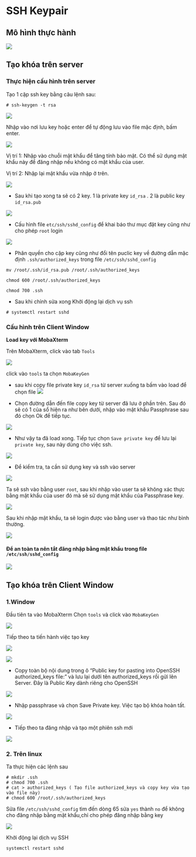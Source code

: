﻿# SSH Keypair
## Mô hình thực hành

![](/image/key24.png)

## Tạo khóa trên server
### Thực hiện cấu hình trên server
Tạo 1 cặp ssh key bằng câu lệnh sau:
```
# ssh-keygen -t rsa
```
![](/image/key1.png)

Nhập vào nơi lưu key hoặc enter để tự động lưu vào file mặc định, bấm enter.

![](/image/key2.png)

Vị trí 1: Nhập vào chuỗi mật khẩu để tăng tính bảo mật. Có thể sử dụng mật khẩu này để đăng nhập nếu không có mật khẩu của user.

Vị trí 2: Nhập lại mật khẩu vừa nhập ở trên.

![](/image/key3.png)

* Sau khi tạo xong ta sẽ có 2 key. 1 là private key `id_rsa` . 2 là public key `id_rsa.pub`

![](/image/key26.png)

* Cấu hình file `etc/ssh/sshd_config` để khai báo thư mục đặt key cũng như cho phép `root` login

![](/image/key18.png)

* Phân quyền cho cặp key cũng như đổi tên puclic key về đường dẫn mặc định `.ssh/authorized_keys` trong file `/etc/ssh/sshd_config`
```
mv /root/.ssh/id_rsa.pub /root/.ssh/authorized_keys

chmod 600 /root/.ssh/authorized_keys

chmod 700 .ssh
```


* Sau khi chỉnh sửa xong Khởi động lại dịch vụ ssh
```
# systemctl restart sshd
```

### Cấu hình trên Client Window
**Load key với MobaXterm**

Trên MobaXterm, click vào tab `Tools`

![](/image/key4.png)

click vào `tools` ta chọn `MobaKeyGen`

* sau khi copy file private key `id_rsa` từ server xuống ta bấm vào load để chọn file
![](/image/key5.png)

* Chọn đường dẫn đến file copy key từ server đã lưu ở phần trên. Sau đó sẽ có 1 của sổ hiện ra như bên dưới, nhập vào mật khẩu Passphrase sau đó chọn Ok để tiếp tục.

![](/image/key19.png)

* Như vậy ta đã load xong. Tiếp tục chọn `Save private key` để lưu lại `private key`, sau này dùng cho việc ssh.

![](/image/key25.png)

* Để kiểm tra, ta cần sử dụng key và ssh vào server

![](/image/key22.png)

Ta sẽ ssh vào bằng user `root`, sau khi nhập vào user ta sẽ không xác thực bằng mật khẩu của user đó mà sẽ sử dụng mật khẩu của Passphrase key.

![](/image/key20.png)

Sau khi nhập mật khẩu, ta sẽ login được vào bằng user và thao tác như bình thường.

![](/image/key21.png)

#### Để an toàn ta nên tắt đăng nhập bằng mật khẩu trong file `/etc/ssh/sshd_config`

![](/image/key23.png)

## Tạo khóa trên Client Window
### 1.Window
Đầu tiên ta vào MobaXterm Chọn `tools` và click vào `MobaKeyGen`

![](/image/key4.png)

Tiếp theo ta tiến hành việc tạo key

![](/image/key11.png)

![](/image/key12.png)

* Copy toàn bộ nội dung trong ô “Public key for pasting into OpenSSH authorized_keys file:” và lưu lại dưới tên authorized_keys rồi gửi lên Server. Đây là Public Key dành riêng cho OpenSSH

![](/image/key13.png)

* Nhập passphrase và chọn Save Private key. Việc tạo bộ khóa hoàn tất.

![](/image/key14.png)

* Tiếp theo ta đăng nhập và tạo một phiên ssh mới 

![](/image/key15.png)

### 2. Trên linux

Ta thực hiện các lệnh sau
```
# mkdir .ssh
# chmod 700 .ssh
# cat > authorized_keys ( Tạo file authorized_keys và copy key vừa tạo vào file này)
# chmod 600 /root/.ssh/authorized_keys
```
Sửa file `/etc/ssh/sshd_config` tìm đến dòng 65 sửa `yes` thành `no` để không cho đăng nhập bằng mật khẩu,chỉ cho phép đăng nhập bằng key

![](/image/key16.png)

Khởi động lại dịch vụ SSH
```
systemctl restart sshd
```






